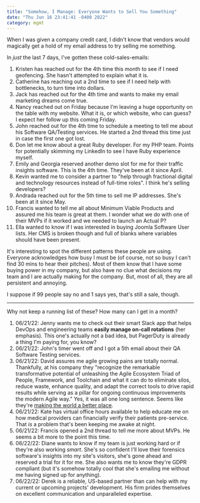 ```yaml
---
title: "Somehow, I Manage: Everyone Wants to Sell You Something"
date: "Thu Jun 16 23:41:41 -0400 2022"
category: mgmt
---
```


When I was given a company credit card, I didn't know that vendors would
magically get a hold of my email address to try selling me something.

In _just_ the last 7 days, I've gotten these cold-sales-emails:

1. Kristen has reached out for the 4th time this month to see if I need
   geofencing. She hasn't attempted to explain what it is.
2. Catherine has reaching out a 2nd time to see if I need help with
   bottlenecks, to turn time into dollars.
3. Jack has reached out for the 4th time and wants to make my email marketing
   dreams come true.
4. Nancy reached out on Friday because I'm leaving a huge opportunity on the
   table with my website. What it is, or which website, who can guess? I
   expect her follow up this coming Friday.
5. John reached out for the 4th time to schedule a meeting to tell me about
   his Software QA/Testing services. He started a 2nd thread this time just in
   case the first one got lost.
6. Don let me know about a great Ruby developer. For my PHP team. Points for
   potentially skimming my LinkedIn to see I have Ruby experience myself.
7. Emily and Georgia reserved another demo slot for me for their traffic
   insights software. This is the 4th time. They've been at it since April.
8. Kevin wanted me to consider a partner to "help through fractional digital
   and technology resources instead of full-time roles". I think he's selling
   developers?
9. Andrada reached out for the 5th time to sell me IP addresses. She's been at
   it since May.
10. Francis wanted to tell me all about Minimum Viable Products and assured me
    his team is great at them. I wonder what we do with one of their MVPs if
    it worked and we needed to launch an Actual P?
11. Ella wanted to know if I was interested in buying Joomla Software User
    lists. Her CMS is broken though and full of blanks where variables should
    have been present.

It's interesting to spot the different patterns these people are using.
Everyone acknowledges how busy I must be (of course, not so busy I can't find
30 mins to hear their pitches). Most of them know that I have some buying
power in my company, but also have no clue what decisions my team and I are
actually making for the company. But, most of all, they are all persistent
and annoying.

I suppose if 99 people say no and 1 says yes, that's still a sale, though.

---

Why not keep a running list of these? How many can I get in a month?

1. 06/21/22: Jenny wants me to check out their smart Slack app that helps
   DevOps and engineering teams **easily manage on-call rotations** (her
   emphasis). This one's actually not a bad idea, but PagerDuty is already a
   thing I'm paying for, you know?
2. 06/21/22: John's timer went off and I got a 5th email about their QA
   Software Testing services.
3. 06/21/22: David assures me agile growing pains are totally normal.
   Thankfully, at his company they "recognize the remarkable transformative
   potential of unleashing the Agile Ecosystem Triad of People, Framework, and
   Toolchain and what it can do to eliminate silos, reduce waste, enhance
   quality, and adapt the correct tools to drive rapid results while serving
   as a pillar for ongoing continuous improvements the modern Agile way." Yes,
   it was all one long sentence. Seems like they're [making the world a better
   place][1].
4. 06/21/22: Kate has virtual office hours available to help educate me on
   how medical providers can financially verify their patients pre-service.
   That _is_ a problem that's been keeping me awake at night.
5. 06/21/22: Francis opened a 2nd thread to tell me more about MVPs. He seems
   a bit more to the point this time.
6. 06/22/22: Diane wants to know if my team is just working hard or if they're
   also working _smart_. She's so confident I'll love their forensics
   software's insights into my site's visitors, she's gone ahead and reserved
   a trial for it for me. She also wants me to know they're GDPR compliant
   (but it's somehow totally cool that she's emailing me without me having
   signed up for anything).
7. 06/22/22: Derek is a reliable, US-based partner than can help with my
   current or upcoming projects' development. His firm prides themselves on
   excellent communication and unparalleled expertise.

[1]: https://www.youtube.com/watch?v=B8C5sjjhsso
